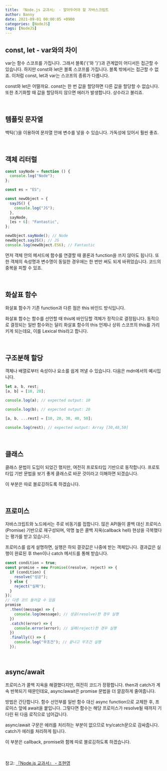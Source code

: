 ```yaml
---
title: 『Node.js 교과서』 - 알아두어야 할 자바스크립트
author: Banny
date: 2021-09-01 00:00:05 +0900
categories: [NodeJS]
tags: [NodeJS]
---
```


## const, let - var와의 차이

var는 함수 스코프를 가집니다. 그래서 블록('{'와 '}')과 관계없이 어디서든 접근할 수 있습니다.
하지만 const와 let은 블록 스코프를 가집니다. 블록 밖에서는 접근할 수 없죠.
이처럼 const, let과 var는 스코프의 종류가 다릅니다.

const와 let은 어떨까요.
const는 한 번 값을 할당하면 다른 값을 할당할 수 없습니다. 또한 초기화할 때 값을 할당하지 않으면 에러가 발생합니다. 상수라고 불리죠.

<br>

## 템플릿 문자열

백틱(`)을 이용하여 문자열 안에 변수를 넣을 수 있습니다. 가독성에 있어서 훨씬 좋죠.

<br>

## 객체 리터럴

```js
const sayNode = function () {
  console.log("Node");
};

const es = "ES";

const newObject = {
  sayJS() {
    console.log("JS");
  },
  sayNode,
  [es + 6]: "Fantastic",
};

newObject.sayNode(); // Node
newObject.sayJS(); // JS
console.log(newObject.ES6); // Fantastic
```

먼저 객체 안의 메서드에 함수를 연결할 때 콜론과 function을 쓰지 않아도 됩니다.
또한 객체의 속성명과 변수명이 동일한 경우에는 한 번만 써도 되게 바뀌었습니다. 코드의 중복을 피할 수 있죠.

<br>

## 화살표 함수

화살표 함수가 기존 function과 다른 점은 this 바인드 방식입니다.

화살표 함수는 함수를 선언할 때 this에 바인딩할 객체가 정적으로 결정됩니다. 동적으로 결정되는 일반 함수와는 달리 화살표 함수의 this 언제나 상위 스코프의 this를 가리키게 되는데요, 이를 Lexical this라고 합니다.

<br>

## 구조분해 할당

객체나 배열로부터 속성이나 요소를 쉽게 꺼낼 수 있습니다. 다음은 mdn에서의 예시입니다.

```js
let a, b, rest;
[a, b] = [10, 20];

console.log(a); // expected output: 10

console.log(b); // expected output: 20

[a, b, ...rest] = [10, 20, 30, 40, 50];

console.log(rest); // expected output: Array [30,40,50]
```

<br>

## 클래스

클래스 문법이 도입이 되었긴 했지만, 여전히 프로토타입 기반으로 동작합니다. 프로토타입 기반 문법을 보기 좋게 클래스로 바꾼 것이라고 이해하면 되겠습니다.

이 부분은 따로 블로깅하도록 하겠습니다.

<br>

## 프로미스

자바스크립트와 노드에서는 주로 비동기를 접합니다. 많은 API들이 콜백 대신 프로미스(Promise) 기반으로 재구성되며, 악명 높은 콜백 지옥(callback hell) 현상을 극복했다는 평가를 받고 있습니다.

프로미스를 쉽게 설명하면, 실행은 하되 결괏값은 나중에 받는 객체입니다. 결과값은 실행이 완료된 후 then이나 catch 메서드를 통해 받습니다.

```js
const condition = true;
const promise = new Promise((resolve, reject) => {
  if (condition) {
    resolve("성공");
  } else {
    reject("실패");
  }
});
// 다른 코드 들어갈 수 있음
promise
  .then((message) => {
    console.log(message); // 성공(resolve)한 경우 실행
  })
  .catch((error) => {
    console.error(error); // 실패(reject)한 경우 실행
  })
  .finally(() => {
    console.log("무조건"); // 끝나고 무조건 실행
  });
```

<br>

## async/await

프로미스가 콜백 지옥을 해결했다지만, 여전히 코드가 장황합니다. then과 catch가 계속 반복되기 때문인데요, async/await은 promise 문법을 더 깔끔하게 줄여줍니다.

방법은 간단합니다. 함수 선언부를 일반 함수 대신 async function으로 교체한 후, 프로미스 앞에 await을 붙입니다.
그렇다면 함수는 해당 프로미스가 resolve될 때까지 기다린 뒤 다음 로직으로 넘어갑니다.

async/await 구문은 에러를 처리하는 부분이 없으므로 try/catch문으로 감싸줍니다. catch가 에러를 처리하게 됩니다.

이 부분은 callback, promise와 함께 따로 블로깅하도록 하겠습니다.

<br>
<br>
참고: <a href="http://www.yes24.com/Product/Goods/62597864">『Node.js 교과서』 - 조현영</a>
